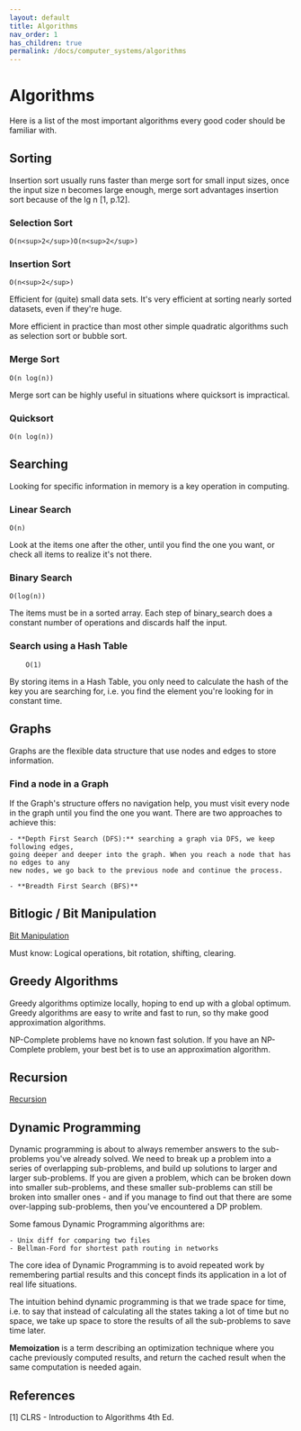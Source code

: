 ```yaml
---
layout: default
title: Algorithms
nav_order: 1
has_children: true
permalink: /docs/computer_systems/algorithms
---
```


# Algorithms

Here is a list of the most important algorithms every good coder should be familiar with.


## Sorting

Insertion sort usually runs faster than merge sort for small input sizes, once the input size
n becomes large enough, merge sort advantages insertion sort because of the lg n [1, p.12].

### Selection Sort

```
O(n<sup>2</sup>)O(n<sup>2</sup>)
```

### Insertion Sort

```
O(n<sup>2</sup>)
```

Efficient for (quite) small data sets. It's very efficient at sorting nearly sorted
datasets, even if they're huge.

More efficient in practice than most other simple quadratic algorithms such as selection
sort or bubble sort.

### Merge Sort

```
O(n log(n))
```
Merge sort can be highly useful in situations where quicksort is impractical.

### Quicksort

```
O(n log(n))
````


## Searching

Looking for specific information in memory is a key operation in computing.

### Linear Search

```
O(n)
```

Look at the items one after the other, until you find the one you want, or check all
items to realize it's not there.

### Binary Search

```
O(log(n))
```

The items must be in a sorted array. Each step of binary_search does a constant number
of operations and discards half the input.

### Search using a Hash Table

```
    O(1)
```

By storing items in a Hash Table, you only need to calculate the hash of the key you are
searching for, i.e. you find the element you're looking for in constant time.


## Graphs

Graphs are the flexible data structure that use nodes and edges to store information.

### Find a node in a Graph

If the Graph's structure offers no navigation help, you must visit every node in the graph
until you find the one you want. There are two approaches to achieve this:

    - **Depth First Search (DFS):** searching a graph via DFS, we keep following edges,
    going deeper and deeper into the graph. When you reach a node that has no edges to any
    new nodes, we go back to the previous node and continue the process.

    - **Breadth First Search (BFS)**


## Bitlogic / Bit Manipulation

[Bit Manipulation](./computer_systems/bit_manipulation.md)

Must know: Logical operations, bit rotation, shifting, clearing.


## Greedy Algorithms

Greedy algorithms optimize locally, hoping to end up with a global optimum. Greedy algorithms are easy to write and fast to run, so
thy make good approximation algorithms.

NP-Complete problems have no known fast solution. If you have an NP-Complete problem, your best bet is to use an approximation algorithm.


## Recursion

[Recursion](./computer_systems/recursion.md)

## Dynamic Programming

Dynamic programming is about to always remember answers to the sub-problems you've already solved. We need to break up a problem
into a series of overlapping sub-problems, and build up solutions to larger and larger sub-problems. If you are given a problem,
which can be broken down into smaller sub-problems, and these smaller sub-problems can still be broken into smaller ones - and if
you manage to find out that there are some over-lapping sub-problems, then you've encountered a DP problem.

Some famous Dynamic Programming algorithms are:
    
    - Unix diff for comparing two files
    - Bellman-Ford for shortest path routing in networks

The core idea of Dynamic Programming is to avoid repeated work by remembering partial results and this concept finds its
application in a lot of real life situations.

The intuition behind dynamic programming is that we trade space for time, i.e. to say that instead of calculating all the
states taking a lot of time but no space, we take up space to store the results of all the sub-problems to save time later.

**Memoization** is a term describing an optimization technique where you cache previously computed results, and return the
cached result when the same computation is needed again.

## References

[1] CLRS - Introduction to Algorithms 4th Ed.
